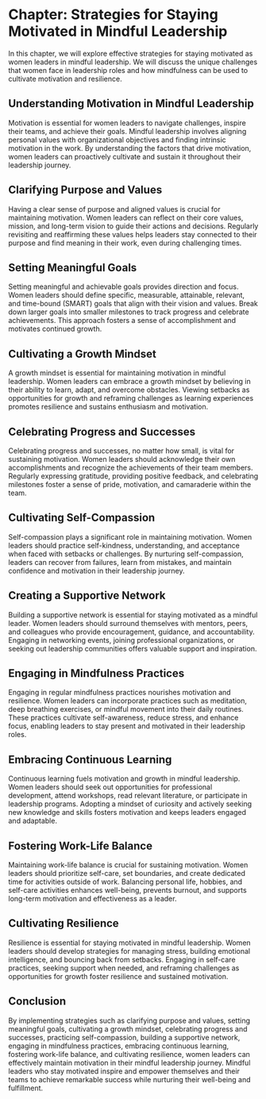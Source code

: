 Chapter: Strategies for Staying Motivated in Mindful Leadership
===============================================================

In this chapter, we will explore effective strategies for staying motivated as women leaders in mindful leadership. We will discuss the unique challenges that women face in leadership roles and how mindfulness can be used to cultivate motivation and resilience.

Understanding Motivation in Mindful Leadership
----------------------------------------------

Motivation is essential for women leaders to navigate challenges, inspire their teams, and achieve their goals. Mindful leadership involves aligning personal values with organizational objectives and finding intrinsic motivation in the work. By understanding the factors that drive motivation, women leaders can proactively cultivate and sustain it throughout their leadership journey.

Clarifying Purpose and Values
-----------------------------

Having a clear sense of purpose and aligned values is crucial for maintaining motivation. Women leaders can reflect on their core values, mission, and long-term vision to guide their actions and decisions. Regularly revisiting and reaffirming these values helps leaders stay connected to their purpose and find meaning in their work, even during challenging times.

Setting Meaningful Goals
------------------------

Setting meaningful and achievable goals provides direction and focus. Women leaders should define specific, measurable, attainable, relevant, and time-bound (SMART) goals that align with their vision and values. Break down larger goals into smaller milestones to track progress and celebrate achievements. This approach fosters a sense of accomplishment and motivates continued growth.

Cultivating a Growth Mindset
----------------------------

A growth mindset is essential for maintaining motivation in mindful leadership. Women leaders can embrace a growth mindset by believing in their ability to learn, adapt, and overcome obstacles. Viewing setbacks as opportunities for growth and reframing challenges as learning experiences promotes resilience and sustains enthusiasm and motivation.

Celebrating Progress and Successes
----------------------------------

Celebrating progress and successes, no matter how small, is vital for sustaining motivation. Women leaders should acknowledge their own accomplishments and recognize the achievements of their team members. Regularly expressing gratitude, providing positive feedback, and celebrating milestones foster a sense of pride, motivation, and camaraderie within the team.

Cultivating Self-Compassion
---------------------------

Self-compassion plays a significant role in maintaining motivation. Women leaders should practice self-kindness, understanding, and acceptance when faced with setbacks or challenges. By nurturing self-compassion, leaders can recover from failures, learn from mistakes, and maintain confidence and motivation in their leadership journey.

Creating a Supportive Network
-----------------------------

Building a supportive network is essential for staying motivated as a mindful leader. Women leaders should surround themselves with mentors, peers, and colleagues who provide encouragement, guidance, and accountability. Engaging in networking events, joining professional organizations, or seeking out leadership communities offers valuable support and inspiration.

Engaging in Mindfulness Practices
---------------------------------

Engaging in regular mindfulness practices nourishes motivation and resilience. Women leaders can incorporate practices such as meditation, deep breathing exercises, or mindful movement into their daily routines. These practices cultivate self-awareness, reduce stress, and enhance focus, enabling leaders to stay present and motivated in their leadership roles.

Embracing Continuous Learning
-----------------------------

Continuous learning fuels motivation and growth in mindful leadership. Women leaders should seek out opportunities for professional development, attend workshops, read relevant literature, or participate in leadership programs. Adopting a mindset of curiosity and actively seeking new knowledge and skills fosters motivation and keeps leaders engaged and adaptable.

Fostering Work-Life Balance
---------------------------

Maintaining work-life balance is crucial for sustaining motivation. Women leaders should prioritize self-care, set boundaries, and create dedicated time for activities outside of work. Balancing personal life, hobbies, and self-care activities enhances well-being, prevents burnout, and supports long-term motivation and effectiveness as a leader.

Cultivating Resilience
----------------------

Resilience is essential for staying motivated in mindful leadership. Women leaders should develop strategies for managing stress, building emotional intelligence, and bouncing back from setbacks. Engaging in self-care practices, seeking support when needed, and reframing challenges as opportunities for growth foster resilience and sustained motivation.

Conclusion
----------

By implementing strategies such as clarifying purpose and values, setting meaningful goals, cultivating a growth mindset, celebrating progress and successes, practicing self-compassion, building a supportive network, engaging in mindfulness practices, embracing continuous learning, fostering work-life balance, and cultivating resilience, women leaders can effectively maintain motivation in their mindful leadership journey. Mindful leaders who stay motivated inspire and empower themselves and their teams to achieve remarkable success while nurturing their well-being and fulfillment.
